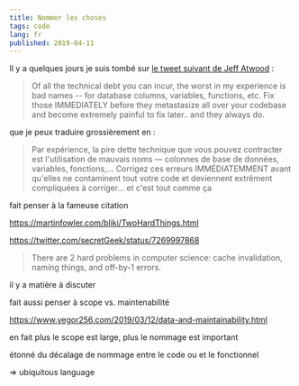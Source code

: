 ```yaml
---
title: Nommer les choses
tags: code
lang: fr
published: 2019-04-11
---
```


Il y a quelques jours je suis tombé sur [le tweet suivant de Jeff Atwood](https://twitter.com/codinghorror/status/1115890829405638657)&nbsp;:

> Of all the technical debt you can incur, the worst in my experience is bad
> names -- for database columns, variables, functions, etc. Fix those
> IMMEDIATELY before they metastasize all over your codebase and become
> extremely painful to fix later.. and they always do.

que je peux traduire grossièrement en&nbsp;:

> Par expérience, la pire dette technique que vous pouvez contracter est
> l'utilisation de mauvais noms &mdash; colonnes de base de données, variables,
> fonctions,… Corrigez ces erreurs IMMÉDIATEMMENT avant qu'elles ne contaminent
> tout votre code et deviennent extrêment compliquées à corriger… et c'est tout
> comme ça


fait penser à la fameuse citation

https://martinfowler.com/bliki/TwoHardThings.html

https://twitter.com/secretGeek/status/7269997868

> There are 2 hard problems in computer science: cache invalidation, naming
> things, and off-by-1 errors.

il y a matière à discuter

fait aussi penser à scope vs. maintenabilité

https://www.yegor256.com/2019/03/12/data-and-maintainability.html


en fait plus le scope est large, plus le nommage est important

étonné du décalage de nommage entre le code ou et le fonctionnel

=> ubiquitous language
